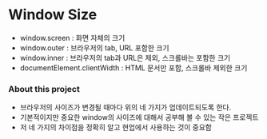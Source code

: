 # Window Size

- window.screen : 화면 자체의 크기
- window.outer : 브라우저의 tab, URL 포함한 크기
- window.inner : 브라우저의 tab과 URL은 제외, 스크롤바는 포함한 크기
- documentElement.clientWidth : HTML 문서만 포함, 스크롤바 제외한 크기

### About this project

- 브라우저의 사이즈가 변경될 때마다 위의 네 가지가 업데이트되도록 한다.
- 기본적이지만 중요한 window의 사이즈에 대해서 공부해 볼 수 있는 작은 프로젝트
- 저 네 가지의 차이점을 정확히 알고 현업에서 사용하는 것이 중요함

